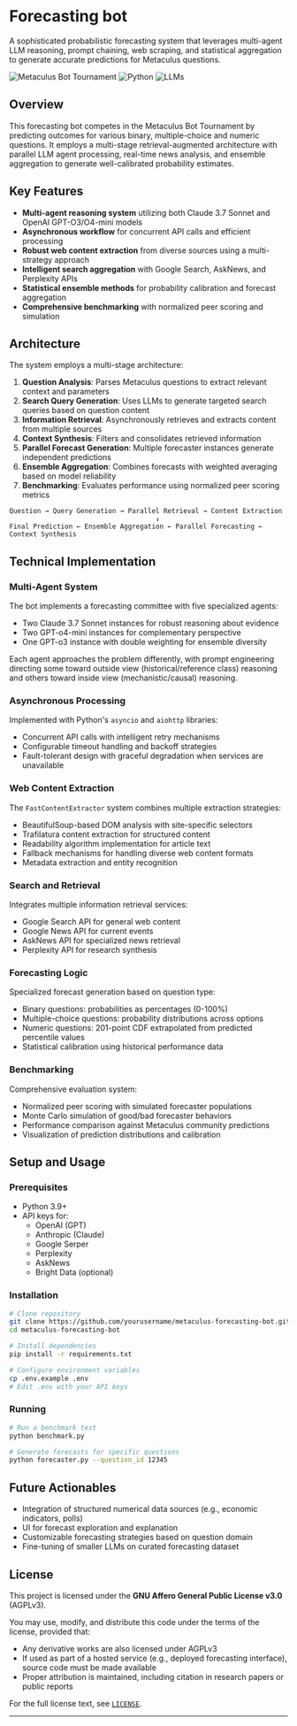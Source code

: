 # Forecasting bot

A sophisticated probabilistic forecasting system that leverages multi-agent LLM reasoning, prompt chaining, web scraping, and statistical aggregation to generate accurate predictions for Metaculus questions.

![Metaculus Bot Tournament](https://img.shields.io/badge/Tournament-Q2%202025-blue)
![Python](https://img.shields.io/badge/Python-3.9%2B-brightgreen)
![LLMs](https://img.shields.io/badge/LLMs-Claude%20%7C%20GPT-orange)

## Overview

This forecasting bot competes in the Metaculus Bot Tournament by predicting outcomes for various binary, multiple-choice and numeric questions. It employs a multi-stage retrieval-augmented architecture with parallel LLM agent processing, real-time news analysis, and ensemble aggregation to generate well-calibrated probability estimates.

## Key Features

- **Multi-agent reasoning system** utilizing both Claude 3.7 Sonnet and OpenAI GPT-O3/O4-mini models
- **Asynchronous workflow** for concurrent API calls and efficient processing
- **Robust web content extraction** from diverse sources using a multi-strategy approach
- **Intelligent search aggregation** with Google Search, AskNews, and Perplexity APIs
- **Statistical ensemble methods** for probability calibration and forecast aggregation
- **Comprehensive benchmarking** with normalized peer scoring and simulation

## Architecture

The system employs a multi-stage architecture:

1. **Question Analysis**: Parses Metaculus questions to extract relevant context and parameters
2. **Search Query Generation**: Uses LLMs to generate targeted search queries based on question content
3. **Information Retrieval**: Asynchronously retrieves and extracts content from multiple sources
4. **Context Synthesis**: Filters and consolidates retrieved information
5. **Parallel Forecast Generation**: Multiple forecaster instances generate independent predictions
6. **Ensemble Aggregation**: Combines forecasts with weighted averaging based on model reliability
7. **Benchmarking**: Evaluates performance using normalized peer scoring metrics

```
Question → Query Generation → Parallel Retrieval → Content Extraction
                                     ↓
Final Prediction ← Ensemble Aggregation ← Parallel Forecasting ← Context Synthesis
```

## Technical Implementation

### Multi-Agent System

The bot implements a forecasting committee with five specialized agents:
- Two Claude 3.7 Sonnet instances for robust reasoning about evidence
- Two GPT-o4-mini instances for complementary perspective
- One GPT-o3 instance with double weighting for ensemble diversity

Each agent approaches the problem differently, with prompt engineering directing some toward outside view (historical/reference class) reasoning and others toward inside view (mechanistic/causal) reasoning.

### Asynchronous Processing

Implemented with Python's `asyncio` and `aiohttp` libraries:
- Concurrent API calls with intelligent retry mechanisms
- Configurable timeout handling and backoff strategies
- Fault-tolerant design with graceful degradation when services are unavailable

### Web Content Extraction

The `FastContentExtractor` system combines multiple extraction strategies:
- BeautifulSoup-based DOM analysis with site-specific selectors
- Trafilatura content extraction for structured content
- Readability algorithm implementation for article text
- Fallback mechanisms for handling diverse web content formats
- Metadata extraction and entity recognition

### Search and Retrieval

Integrates multiple information retrieval services:
- Google Search API for general web content
- Google News API for current events
- AskNews API for specialized news retrieval
- Perplexity API for research synthesis

### Forecasting Logic

Specialized forecast generation based on question type:
- Binary questions: probabilities as percentages (0-100%)
- Multiple-choice questions: probability distributions across options
- Numeric questions: 201-point CDF extrapolated from predicted percentile values
- Statistical calibration using historical performance data

### Benchmarking

Comprehensive evaluation system:
- Normalized peer scoring with simulated forecaster populations
- Monte Carlo simulation of good/bad forecaster behaviors
- Performance comparison against Metaculus community predictions
- Visualization of prediction distributions and calibration

## Setup and Usage

### Prerequisites

- Python 3.9+
- API keys for:
  - OpenAI (GPT)
  - Anthropic (Claude)
  - Google Serper
  - Perplexity
  - AskNews
  - Bright Data (optional)

### Installation

```bash
# Clone repository
git clone https://github.com/yourusername/metaculus-forecasting-bot.git
cd metaculus-forecasting-bot

# Install dependencies
pip install -r requirements.txt

# Configure environment variables
cp .env.example .env
# Edit .env with your API keys
```

### Running

```bash
# Run a benchmark test
python benchmark.py

# Generate forecasts for specific questions
python forecaster.py --question_id 12345
```

## Future Actionables

- Integration of structured numerical data sources (e.g., economic indicators, polls)
- UI for forecast exploration and explanation
- Customizable forecasting strategies based on question domain
- Fine-tuning of smaller LLMs on curated forecasting dataset

## License

This project is licensed under the **GNU Affero General Public License v3.0** (AGPLv3). 

You may use, modify, and distribute this code under the terms of the license, provided that:

- Any derivative works are also licensed under AGPLv3
- If used as part of a hosted service (e.g., deployed forecasting interface), source code must be made available
- Proper attribution is maintained, including citation in research papers or public reports

For the full license text, see [`LICENSE`](./LICENSE).

---
